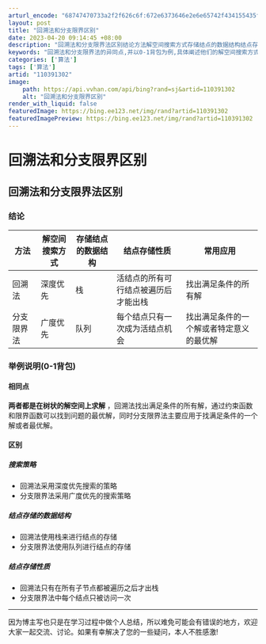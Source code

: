 ```yaml
---
arturl_encode: "68747470733a2f2f626c6f:672e6373646e2e6e65742f434155435f79616e677869616f2f:61727469636c652f64657461696c732f313130333931333032"
layout: post
title: "回溯法和分支限界区别"
date: 2023-04-20 09:14:45 +08:00
description: "回溯法和分支限界法区别结论方法解空间搜索方式存储结点的数据结构结点存储性质常用应用回溯法深度优先栈活"
keywords: "回溯法和分支限界法的异同点,并以0-1背包为例,具体阐述他们的解空间搜索方式"
categories: ['算法']
tags: ['算法']
artid: "110391302"
image:
    path: https://api.vvhan.com/api/bing?rand=sj&artid=110391302
    alt: "回溯法和分支限界区别"
render_with_liquid: false
featuredImage: https://bing.ee123.net/img/rand?artid=110391302
featuredImagePreview: https://bing.ee123.net/img/rand?artid=110391302
---
```


# 回溯法和分支限界区别

## 回溯法和分支限界法区别

### 结论

| 方法 | 解空间搜索方式 | 存储结点的数据结构 | 结点存储性质 | 常用应用 |
| --- | --- | --- | --- | --- |
| 回溯法 | 深度优先 | 栈 | 活结点的所有可行结点被遍历后才能出栈 | 找出满足条件的所有解 |
| 分支限界法 | 广度优先 | 队列 | 每个结点只有一次成为活结点机会 | 找出满足条件的一个解或者特定意义的最优解 |

### 举例说明(0-1背包)

#### 相同点

**两者都是在树状的解空间上求解**
，回溯法找出满足条件的所有解，通过约束函数和限界函数可以找到问题的最优解，同时分支限界法主要应用于找满足条件的一个解或者最优解。

#### 区别

##### 搜索策略

* 回溯法采用深度优先搜索的策略
* 分支限界法采用广度优先的搜索策略

##### 结点存储的数据结构

* 回溯法使用栈来进行结点的存储
* 分支限界法使用队列进行结点的存储

##### 结点存储性质

* 回溯法只有在所有子节点都被遍历之后才出栈
* 分支限界法中每个结点只被访问一次

---

因为博主写也只是在学习过程中做个人总结，所以难免可能会有错误的地方，欢迎大家一起交流、讨论。如果有幸解决了您的一些疑问，本人不胜感激!